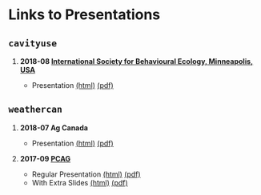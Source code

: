 
Links to Presentations
======================

`cavityuse`
-----------

1.  **2018-08 [International Society for Behavioural Ecology, Minneapolis, USA](http://www.behavecol.com)**

    -   Presentation [(html)](http://steffilazerte.github.io/Presentations/2018-08%20ISBE/LaZerte_ISBE_2018.html) [(pdf)](http://steffilazerte.github.io/Presentations/2018-08%20ISBE/LaZerte_Gow_ISBE_cavityuse.pdf)

`weathercan`
------------

1.  **2018-07 Ag Canada**

    -   Presentation [(html)](http://steffilazerte.github.io/Presentations/2018-07%20Ag%20Canada%20-%20weathercan/LaZerte_AGCAN_2018_weathercan.html) [(pdf)](http://steffilazerte.github.io/Presentations/2018-07%20Ag%20Canada%20-%20weathercan/LaZerte_AGCAN_2018_weathercan.pdf)

2.  **2017-09 [PCAG](http://pcag.uwinnipeg.ca/PCAG2017.html)**

    -   Regular Presentation [(html)](https://steffilazerte.github.io/Presentations/2017-09%20PCAG%20-%20weathercan/LaZerte_PCAG_2017_weathercan.html) [(pdf)](https://steffilazerte.github.io/Presentations/2017-09%20PCAG%20-%20weathercan/LaZerte_PCAG_2017_weathercan.pdf)
    -   With Extra Slides [(html)](https://steffilazerte.github.io/Presentations/2017-09%20PCAG%20-%20weathercan/LaZerte_PCAG_2017_weathercan_extra.html) [(pdf)](https://steffilazerte.github.io/Presentations/2017-09%20PCAG%20-%20weathercan/LaZerte_PCAG_2017_weathercan_extra.pdf)
